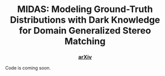 <div align="center">
  
# MIDAS: Modeling Ground-Truth Distributions with Dark Knowledge for Domain Generalized Stereo Matching
</div>

<h3 align="center">
  <a href="https://arxiv.org/abs/2503.04376">arXiv</a>
</h3>

Code is coming soon.

